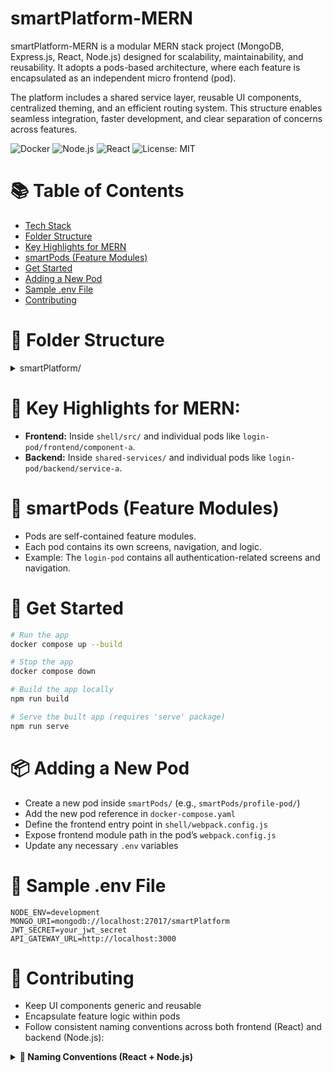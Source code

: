 # smartPlatform-MERN

smartPlatform-MERN is a modular MERN stack project (MongoDB, Express.js, React, Node.js) designed for scalability, maintainability, and reusability. It adopts a pods-based architecture, where each feature is encapsulated as an independent micro frontend (pod). 

The platform includes a shared service layer, reusable UI components, centralized theming, and an efficient routing system. This structure enables seamless integration, faster development, and clear separation of concerns across features.

![Docker](https://img.shields.io/badge/containerized-Docker-blue)
![Node.js](https://img.shields.io/badge/backend-Express-green)
![React](https://img.shields.io/badge/frontend-React-blue)
![License: MIT](https://img.shields.io/badge/License-MIT-yellow.svg)

# 📚 Table of Contents
- [Tech Stack](#-tech-stack)
- [Folder Structure](#-folder-structure)
- [Key Highlights for MERN](#-key-highlights-for-mern)
- [smartPods (Feature Modules)](#-smartpods-feature-modules)
- [Get Started](#-get-started)
- [Adding a New Pod](#-adding-a-new-pod)
- [Sample .env File](#-sample-env-file)
- [Contributing](#-contributing)
<!-- - [Code Quality](#-code-quality) -->

# 📁 Folder Structure

<details>
<summary>smartPlatform/</summary>

```
├── .env
├── .gitignore
├── README.md
├── docker-compose.yaml
```

<details>
<summary>├── shared-services/</summary>

```
│   └── api-gateway/
│       ├── Dockerfile
│       ├── config/
│       │   └── index.js
│       ├── index.js
│       └── package.json
```
</details>

<details>
<summary>├── shell/</summary>

```
│   ├── Dockerfile
│   ├── babel.config.js
│   ├── package.json
│   ├── public/
│   │   └── index.html
│   ├── src/
│   │   ├── App.css
│   │   ├── App.js
│   │   ├── App.test.js
│   │   ├── Bootstrap.js
│   │   ├── index.js
│   │   ├── logo.svg
│   │   └── store.js
│   └── webpack.config.js
```
</details>

<details>
<summary>├── smartPods/</summary>

<details>
<summary>│   ├── custom-pod/</summary>

<details>
<summary>│   │   ├── backend/user-service-a/</summary>

```
│   │   │   ├── Dockerfile
│   │   │   ├── index.js
│   │   │   └── package.json
```
</details>

<details>
<summary>│   │   └── frontend/user-component-a/</summary>

```
│   │       ├── babel.config.js
│   │       ├── package.json
│   │       ├── public/
│   │       │   └── index.html
│   │       ├── src/
│   │       │   ├── App.js
│   │       │   ├── Bootstrap.js
│   │       │   ├── index.js
│   │       │   └── logo.svg
│   │       └── webpack.config.js
```
</details>
</details>

<details>
<summary>│   └── login-pod/</summary>

<details>
<summary>│       ├── backend/</summary>

<details>
<summary>│       │   ├── service-a/</summary>

```
│       │   │   ├── Dockerfile
│       │   │   ├── index.js
│       │   │   └── package.json
```
</details>

<details>
<summary>│       │   └── service-b/</summary>

```
│       │       ├── Dockerfile
│       │       ├── index.js
│       │       └── package.json
```
</details>
</details>

<details>
<summary>│       └── frontend/</summary>

<details>
<summary>│           ├── component-a/</summary>

```
│           │   ├── babel.config.js
│           │   ├── package.json
│           │   ├── public/
│           │   │   └── index.html
│           │   ├── src/
│           │   │   ├── App.js
│           │   │   ├── Bootstrap.js
│           │   │   ├── index.js
│           │   │   └── logo.svg
│           │   └── webpack.config.js
```
</details>

<details>
<summary>│           └── component-b/</summary>

```
│               ├── babel.config.js
│               ├── package.json
│               ├── public/
│               │   └── index.html
│               ├── src/
│               │   ├── App.js
│               │   ├── Bootstrap.js
│               │   ├── index.js
│               │   └── logo.svg
│               └── webpack.config.js
```
</details>
</details>
</details>

</details>
</details>

# 🧩 Key Highlights for MERN:
- **Frontend:** Inside `shell/src/` and individual pods like `login-pod/frontend/component-a`.
- **Backend:** Inside `shared-services/` and individual pods like `login-pod/backend/service-a`.

# 🧩 smartPods (Feature Modules)
- Pods are self-contained feature modules.  
- Each pod contains its own screens, navigation, and logic.  
- Example: The `login-pod` contains all authentication-related screens and navigation.

# 🚀 Get Started

```bash
# Run the app
docker compose up --build

# Stop the app
docker compose down

# Build the app locally
npm run build

# Serve the built app (requires 'serve' package)
npm run serve
```

# 📦 Adding a New Pod
- Create a new pod inside `smartPods/` (e.g., `smartPods/profile-pod/`)
- Add the new pod reference in `docker-compose.yaml`
- Define the frontend entry point in `shell/webpack.config.js`
- Expose frontend module path in the pod’s `webpack.config.js`
- Update any necessary `.env` variables

# 🔐 Sample .env File

```
NODE_ENV=development
MONGO_URI=mongodb://localhost:27017/smartPlatform
JWT_SECRET=your_jwt_secret
API_GATEWAY_URL=http://localhost:3000
```

# 🤝 Contributing
- Keep UI components generic and reusable
- Encapsulate feature logic within pods
- Follow consistent naming conventions across both frontend (React) and backend (Node.js):

<details>
<summary><strong>📌 Naming Conventions (React + Node.js)</strong></summary>

| Type                  | Convention            | React Example        | Node.js Example         |
|-----------------------|-----------------------|-----------------------|--------------------------|
| Component / Class     | PascalCase            | `UserCard.jsx`        | `UserService.js`         |
| Hook (React only)     | use + camelCase       | `useAuth.js`          | —                        |
| Function / Method     | camelCase             | `handleClick()`       | `getUserData()`          |
| Variable / Const      | camelCase             | `userName`            | `dbClient`               |
| Constant              | UPPER_SNAKE_CASE      | `MAX_ATTEMPTS`        | `DB_URL`                 |
| File Name             | kebab-case            | `user-profile.jsx`    | `user-service.js`        |
| Folder Name           | kebab-case            | `user-profile/`       | `middleware/`            |
| Redux Slice File      | camelCase             | `authSlice.js`        | —                        |
| Route File            | kebab-case (plural)   | —                     | `users.js`               |
| Environment Variable  | UPPER_SNAKE_CASE      | `REACT_APP_API_URL`   | `JWT_SECRET`             |
| Middleware Function   | camelCase             | —                     | `authMiddleware()`       |
| Config File           | kebab-case            | —                     | `db-config.js`           |

</details>


<!-- # 🧹 Code Quality
- Linting: ESLint 
- Formatting: Prettier
- Commit Convention: Conventional Commits (recommended for CI/CD) -->
